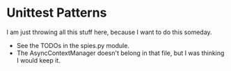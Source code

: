 # Unittest Patterns

I am just throwing all this stuff here, because I want to do this someday.
- See the TODOs in the spies.py module.
- The AsyncContextManager doesn't belong in that file, but I was thinking I would keep it.
